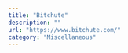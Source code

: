 ```yaml
---
title: "Bitchute"
description: ""
url: "https://www.bitchute.com/"
category: "Miscellaneous"
---
```

